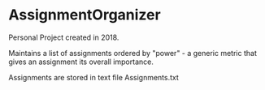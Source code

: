 # AssignmentOrganizer

Personal Project created in 2018.

Maintains a list of assignments ordered by "power" - a generic metric that gives an assignment its overall importance.

Assignments are stored in text file Assignments.txt